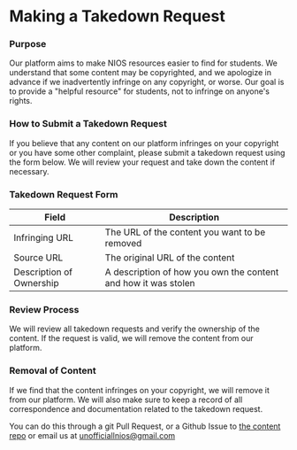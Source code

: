 **Making a Takedown Request**
==========================

### Purpose

Our platform aims to make NIOS resources easier to find for students. We understand that some content may be copyrighted, and we apologize in advance if we inadvertently infringe on any copyright, or worse. Our goal is to provide a "helpful resource" for students, not to infringe on anyone's rights.

### How to Submit a Takedown Request

If you believe that any content on our platform infringes on your copyright or you have some other complaint, please submit a takedown request using the form below. We will review your request and take down the content if necessary.

### Takedown Request Form

| Field | Description |
| --- | --- |
| Infringing URL | The URL of the content you want to be removed |
| Source URL | The original URL of the content |
| Description of Ownership | A description of how you own the content and how it was stolen |

### Review Process

We will review all takedown requests and verify the ownership of the content. If the request is valid, we will remove the content from our platform.

### Removal of Content

If we find that the content infringes on your copyright, we will remove it from our platform. We will also make sure to keep a record of all correspondence and documentation related to the takedown request.

You can do this through a git Pull Request, or a Github Issue to [the content repo](https://github.com/nios-students/docs) or email us at unofficiallnios@gmail.com
